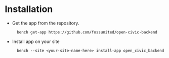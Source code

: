 # Installation



* Get the app from the repository.

        bench get-app https://github.com/fossunited/open-civic-backend

* Install app on your site

        bench --site <your-site-name-here> install-app open_civic_backend
